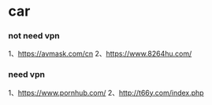 # car
### not need vpn
  1、https://avmask.com/cn
  2、https://www.8264hu.com/
  
### need vpn
  1、https://www.pornhub.com/
  2、http://t66y.com/index.php
